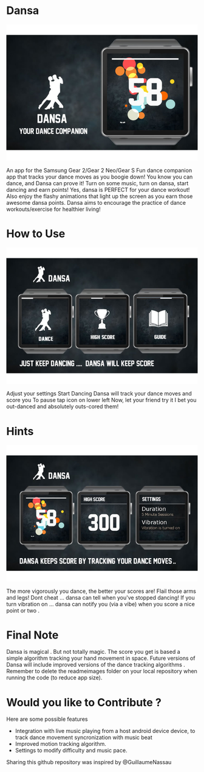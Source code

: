 # Dansa
 
![alt tag](https://raw.githubusercontent.com/chuvidi2003/Dansa/master/readmeimages/0.jpg)
 
An app for the Samsung Gear 2/Gear 2 Neo/Gear S
Fun dance companion app that tracks your dance moves as you boogie down! You know you can dance, and Dansa can prove it! Turn on some music, turn on dansa, start dancing and earn points! Yes, dansa is PERFECT for your dance workout! Also enjoy the flashy animations that light up the screen as you earn those awesome dansa points. Dansa aims to encourage the practice of dance workouts/exercise for healthier living!

How to Use
==========================
![alt tag](https://raw.githubusercontent.com/chuvidi2003/Dansa/master/readmeimages/1.jpg)

Adjust your settings
Start Dancing
Dansa will track your dance moves and score you
To pause tap icon on lower left
Now, let your friend try it
I bet you out-danced and absolutely outs-cored them!

Hints
==========================
![alt tag](https://raw.githubusercontent.com/chuvidi2003/Dansa/master/readmeimages/2.jpg)

The more vigorously you dance, the better your scores are! Flail those arms and legs!
Dont cheat ... dansa can tell when you've stopped dancing!
If you turn vibration on ... dansa can notify you (via a vibe) when you score a nice point or two .

Final Note
==========================

Dansa is magical . But not totally magic. The score you get is based a simple algorithm tracking your hand movement in space. Future versions of Dansa will include improved versions of the dance tracking algorithms .
Remember to delete the readmeimages folder on your local repository when running the code (to reduce app size).

Would you like to Contribute ?
====================================
Here are some possible features

- Integration with live music playing from a host android device device, to track dance movement syncronization with music beat
- Improved motion tracking algorithm.
- Settings to modify difficulty and music pace.

Sharing this github repository was inspired by @GuillaumeNassau 
